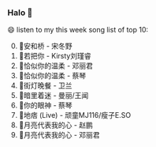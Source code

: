 

### Halo 👋

😄 listen to my this week song list of top 10:

0. 🌈安和桥 - 宋冬野
1. 🌈若把你 - Kirsty刘瑾睿
2. 🌈恰似你的温柔 - 邓丽君
3. 🌈恰似你的温柔 - 蔡琴
4. 🌈街灯晚餐 - 卫兰
5. 🌈暗里着迷 - 曼丽/王闻
6. 🌈你的眼神 - 蔡琴
7. 🌈地痞 (Live) - 顽童MJ116/瘦子E.SO
8. 🌈月亮代表我的心 - 赵鹏
9. 🌈月亮代表我的心 - 邓丽君


